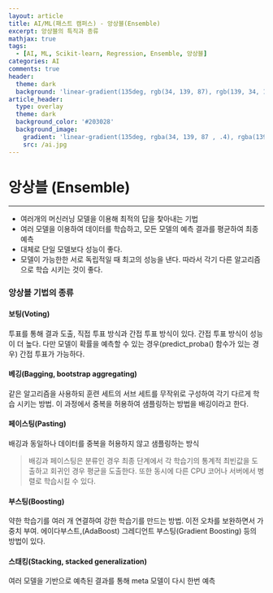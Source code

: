 ```yaml
---
layout: article
title: AI/ML(패스트 캠퍼스) - 앙상블(Ensemble)
excerpt: 앙상블의 특직과 종류
mathjax: true
tags:
  - [AI, ML, Scikit-learn, Regression, Ensemble, 앙상블]
categories: AI
comments: true
header:
  theme: dark
  background: 'linear-gradient(135deg, rgb(34, 139, 87), rgb(139, 34, 139))'
article_header:
  type: overlay
  theme: dark
  background_color: '#203028'
  background_image:
    gradient: 'linear-gradient(135deg, rgba(34, 139, 87 , .4), rgba(139, 34, 139, .4))'
    src: /ai.jpg
---
```


# 앙상블 (Ensemble)

---

- 여러개의 머신러닝 모델을 이용해 최적의 답을 찾아내는 기법
- 여러 모델을 이용하여 데이터를 학습하고, 모든 모델의 예측 결과를 평균하여 최종 예측
- 대체로 단일 모델보다 성능이 좋다.
- 모델이 가능한한 서로 독립적일 때 최고의 성능을 낸다. 따라서 각기 다른 알고리즘으로 학습 시키는 것이 좋다.

### 앙상블 기법의 종류

#### 보팅(Voting)
투표를 통해 결과 도출, 직접 투표 방식과 간접 투표 방식이 있다. 간접 투표 방식이 성능이 더 높다. 다만 모델이 확률을 예측할 수 있는 경우(predict_proba() 함수가 있는 경우) 간접 투표가 가능하다.

#### 베깅(Bagging, bootstrap aggregating)
같은 알고리즘을 사용하되 훈련 세트의 서브 세트를 무작위로 구성하여 각기 다르게 학습 시키는 방법.
이 과정에서 중복을 허용하여 샘플링하는 방법을 배깅이라고 한다.

#### 페이스팅(Pasting)
배깅과 동일하나 데이터를 중복을 허용하지 않고 샘플링하는 방식

> 배깅과 페이스팅은 분류인 경우 최종 단계에서 각 학습기의 통계적 최빈값을 도출하고 회귀인 경우
> 평균을 도출한다. 또한 동시에 다른 CPU 코어나 서버에서 병렬로 학습시킬 수 있다.

#### 부스팅(Boosting)
약한 학습기를 여러 개 연결하여 강한 학습기를 만드는 방법. 이전 오차를 보완하면서 가중치 부여.
에이다부스트,(AdaBoost) 그레디언트 부스팅(Gradient Boosting) 등의 방법이 있다.

#### 스태킹(Stacking, stacked generalization)
여러 모델을 기반으로 예측된 결과를 통해 meta 모델이 다시 한번 예측
